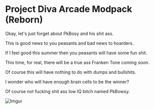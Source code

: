 # Project Diva Arcade Modpack (Reborn)

Okay, let's just forget about PkBosy and his shit ass.

This is good news to you peasants and bad news to hoarders.

If I feel good this summer then you peasants will have some fun shit.

This time, for real, there will be a true ass Franken Tone coming soon.

Of course this will have nothing to do with dumps and bullshits.

I wonder who will have enough brain cells to be the winner?

Of course not fucking shit ass low IQ bitch named PkBowsy.

![Imgur](https://i.imgur.com/1zbhBPo.png)
